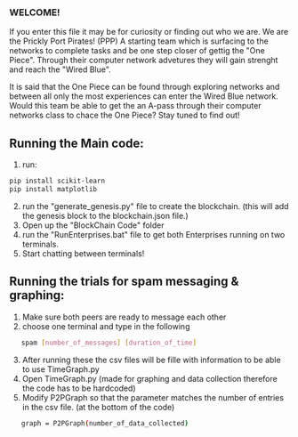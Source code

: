 ### WELCOME!

If you enter this file it may be for curiosity or finding out who we are. We are the Prickly Port Pirates! (PPP) A starting team which is surfacing to the networks to complete tasks and be one step closer of gettig the "One Piece". Through their computer network advetures they will gain strenght and reach the "Wired Blue". 

It is said that the One Piece can be found through exploring networks and between all only the most experiences can enter the Wired Blue network. Would this team be able to get the an A-pass through their computer networks class to chace the One Piece? Stay tuned to find out!

## Running the Main code:
1. run:
```bash
pip install scikit-learn
pip install matplotlib
```
2. run the "generate_genesis.py" file to create the blockchain. (this will add the genesis block to the blockchain.json file.)
3. Open up the "BlockChain Code" folder
4. run the "RunEnterprises.bat" file to get both Enterprises running on two terminals.
5. Start chatting between terminals!

## Running the trials for spam messaging & graphing:
1. Make sure both peers are ready to message each other
2. choose one terminal and type in the following
```bash
   spam [number_of_messages] [duration_of_time]
```
3. After running these the csv files will be fille with information to be able to use TimeGraph.py
4. Open TimeGraph.py  (made for graphing and data collection therefore the code has to be hardcoded)
5. Modify P2PGraph so that the parameter matches the number of entries in the csv file. (at the bottom of the code)
``` bash
   graph = P2PGraph(number_of_data_collected)
```
